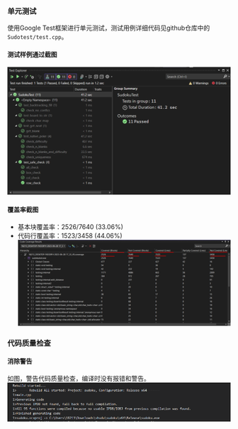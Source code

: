 ### 单元测试
使用Google Test框架进行单元测试，测试用例详细代码见github仓库中的`Sudotest/test.cpp`。

#### 测试样例通过截图
![test_case_passed](assets/test_case_passed.png)

#### 覆盖率截图
- 基本块覆盖率：2526/7640 (33.06%)
- 代码行覆盖率：1523/3458 (44.06%)
![coverage](assets/coverage.png)

### 代码质量检查

#### 消除警告
如图，警告代码质量检查，编译时没有报错和警告。
![code_analyse](assets/code_analyse.png)